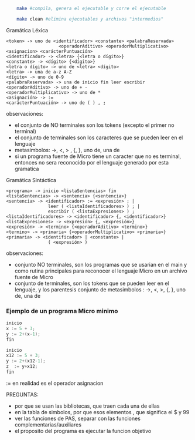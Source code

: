 ```sh
    make #compila, genera el ejecutable y corre el ejecutable 
```
```sh
    make clean #elimina ejecutables y archivos "intermedios" 
```
Gramática Léxica
```
<token> -> uno de <identificador> <constante> <palabraReservada>
                    <operadorAditivo> <operadorMultiplicativo> <asignacion> <carácterPuntuación>
<identificador> -> <letra> {<letra o dígito>}
<constante> -> <dígito> {<dígito>}
<letra o dígito> -> uno de <letra> <dígito>
<letra> -> una de a-z A-Z
<dígito> -> uno de 0-9
<palabraReservada> -> una de inicio fin leer escribir
<operadorAditivo> -> uno de + -
<operadorMultiplicativo> -> uno de *
<asignación> -> :=
<carácterPuntuación> -> uno de ( ) , ;

```
observaciones:
- el conjunto de NO terminales son los tokens (excepto el primer no terminal)
- el conjunto de terminales son los caracteres que se pueden leer en el lenguaje
- metasimbolos: ->, <, > , {, }, uno de, una de
- si un programa fuente de Micro tiene un caracter que no es terminal, entonces no sera reconocido por el lenguaje generado por esta gramatica

Gramática Sintáctica
```
<programa> -> inicio <listaSentencias> fin
<listaSentencias> -> <sentencia> {<sentencia>}
<sentencia> -> <identificador> := <expresión> ; |
                leer ( <listaIdentificadores> ) ; |
                escribir ( <listaExpresiones> ) ;
<listaIdentificadores> -> <identificador> {, <identificador>}
<listaExpresiones> -> <expresión> {, <expresión>}
<expresión> -> <termino> {<operadorAditivo> <termino>}
<termino> -> <primaria> {<operadorMultiplicativo> <primaria>}
<primaria> -> <identificador> | <constante> |
                ( <expresión> )
```

observaciones: 
- conjunto NO terminales, son los programas que se usarian en el main y como rutina principales para  reconocer el lenguaje Micro en un archivo fuente de Micro
- conjunto de terminales, son los tokens que se pueden leer en el lenguaje, y los parentesis
conjunto de metasimbolos : ->, <, >, {, }, uno de, una de

### Ejemplo de un programa Micro minimo
```c
inicio
x := 5 + 3;
y := 2+(x-1);
fin
```
```c
inicio
x12 := 5 + 3;
y := 2+(x12-1);
z  := y+x12;
fin
```
:= en realidad es el operador asignacion




PREGUNTAS:
- por que se usan las bibliotecas, que traen cada una de ellas
- en la tabla de simbolos, por que esos elementos , que significa el $ y 99
-  ver las funciones de PAS, separar con las funciones complementarias/auxiliares
- el proposito del programa es ejecutar la funcion objetivo